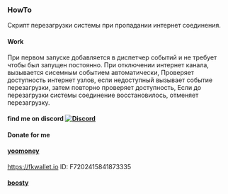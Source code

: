 ### HowTo
Скрипт перезагрузки системы при пропадании интернет соединения.

#### Work
При первом запуске добавляется в диспетчер событий и не требует чтобы был запущен постоянно.
При отключении интернет канала, вызывается сисемным событием автоматически,
Проверяет доступность интернет узлов, если недоступный вызывает событие перезагрузки, затем повторно проверяет доступность,
Если до перезагрузки системы соединение восстановилось, отменяет перезагрузку.

#### find me on discord [![Discord](https://discordapp.com/api/guilds/626106205122592769/widget.png?style=shield)](https://discord.gg/qYmBmDR)
#### Donate for me
#### [yoomoney](https://yoomoney.ru/to/4100116619431314)
https://fkwallet.io  ID: F7202415841873335
#### [boosty](https://boosty.to/_illidan_)

